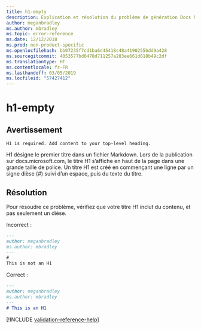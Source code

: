 ```yaml
---
title: h1-empty
description: Explication et résolution du problème de génération Docs h1-empty.
author: meganbradley
ms.author: mbradley
ms.topic: error-reference
ms.date: 12/12/2018
ms.prod: non-product-specific
ms.openlocfilehash: bb07235f7cd1ba6d45418c48a4190255bdd9a428
ms.sourcegitcommit: 4053577bd0478d711257a283ee661d618b49c2df
ms.translationtype: HT
ms.contentlocale: fr-FR
ms.lasthandoff: 03/05/2019
ms.locfileid: "57427412"
---
```

# <a name="h1-empty"></a>h1-empty

## <a name="warning"></a>Avertissement

`H1 is required. Add content to your top-level heading.`

H1 désigne le premier titre dans un fichier Markdown. Lors de la publication sur docs.microsoft.com, le titre H1 s’affiche en haut de la page dans une grande taille de police. Un titre H1 est créé en commençant une ligne par un signe dièse (#) suivi d’un espace, puis du texte du titre.

## <a name="resolution"></a>Résolution

Pour résoudre ce problème, vérifiez que votre titre H1 inclut du contenu, et pas seulement un dièse.

Incorrect :

```markdown
---
author: meganbradley
ms.author: mbradley
---
#
This is not an H1
```

Correct :

```markdown
---
author: meganbradley
ms.author: mbradley
---
# This is an H1
```

<!--make sure to add this file to your includes folder and verify the path-->
[!INCLUDE [validation-reference-help](includes/validation-reference-help.md)]